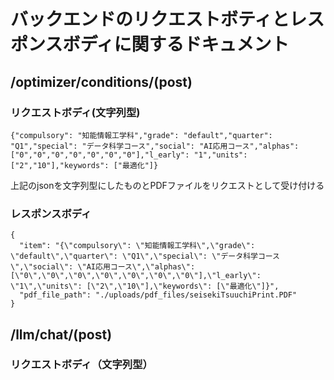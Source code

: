 # バックエンドのリクエストボティとレスポンスボディに関するドキュメント
## /optimizer/conditions/(post)
### リクエストボディ(文字列型)
```
{"compulsory": "知能情報工学科","grade": "default","quarter": "Q1","special": "データ科学コース","social": "AI応用コース","alphas": ["0","0","0","0","0","0","0"],"l_early": "1","units": ["2","10"],"keywords": ["最適化"]}
```
上記のjsonを文字列型にしたものとPDFファイルをリクエストとして受け付ける
### レスポンスボディ
```
{
  "item": "{\"compulsory\": \"知能情報工学科\",\"grade\": \"default\",\"quarter\": \"Q1\",\"special\": \"データ科学コース\",\"social\": \"AI応用コース\",\"alphas\": [\"0\",\"0\",\"0\",\"0\",\"0\",\"0\",\"0\"],\"l_early\": \"1\",\"units\": [\"2\",\"10\"],\"keywords\": [\"最適化\"]}",
  "pdf_file_path": "./uploads/pdf_files/seisekiTsuuchiPrint.PDF"
}
```

## /llm/chat/(post)
### リクエストボディ（文字列型）
